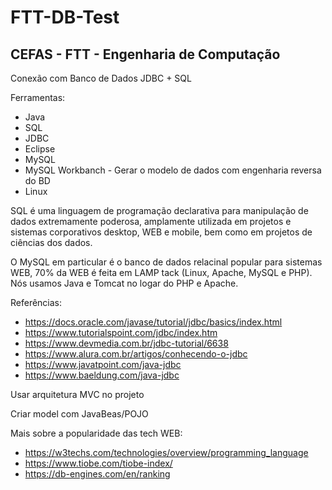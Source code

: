 # FTT-DB-Test
## CEFAS - FTT - Engenharia de Computação
Conexão com Banco de Dados JDBC + SQL

Ferramentas:

- Java
- SQL
- JDBC
- Eclipse
- MySQL
- MySQL Workbanch - Gerar o modelo de dados com engenharia reversa do BD
- Linux

SQL é uma linguagem de programação declarativa para manipulação de dados extremamente poderosa, amplamente utilizada em projetos e sistemas corporativos desktop, WEB e mobile, bem como em projetos de ciências dos dados.

O MySQL em particular é o banco de dados relacinal popular para sistemas WEB, 70% da WEB é feita em LAMP tack (Linux, Apache, MySQL e PHP). Nós usamos Java e Tomcat no logar do PHP e Apache. 

Referências:

- https://docs.oracle.com/javase/tutorial/jdbc/basics/index.html
- https://www.tutorialspoint.com/jdbc/index.htm
- https://www.devmedia.com.br/jdbc-tutorial/6638
- https://www.alura.com.br/artigos/conhecendo-o-jdbc
- https://www.javatpoint.com/java-jdbc
- https://www.baeldung.com/java-jdbc

Usar arquitetura MVC no projeto

Criar model com JavaBeas/POJO

Mais sobre a popularidade das tech WEB:

- https://w3techs.com/technologies/overview/programming_language
- https://www.tiobe.com/tiobe-index/
- https://db-engines.com/en/ranking
